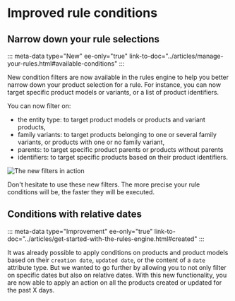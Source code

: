 # Improved rule conditions

## Narrow down your rule selections
::: meta-data type="New" ee-only="true" link-to-doc="../articles/manage-your-rules.html#available-conditions"
:::

New condition filters are now available in the rules engine to help you better narrow down your product selection for a rule. For instance, you can now target specific product models or variants, or a list of product identifiers.

You can now filter on:
- the entity type: to target product models or products and variant products,
- family variants: to target products belonging to one or several family variants, or products with one or no family variant,
- parents: to target specific product parents or products without parents
- identifiers: to target specific products based on their product identifiers.

![The new filters in action](../img/new-filters-for-rules-conditions.png)

Don't hesitate to use these new filters. The more precise your rule conditions will be, the faster they will be executed.

## Conditions with relative dates
::: meta-data type="Improvement" ee-only="true" link-to-doc="../articles/get-started-with-the-rules-engine.html#created"
:::

It was already possible to apply conditions on products and product models based on their `creation date`, `updated date`, or the content of a `date` attribute type. But we wanted to go further by allowing you to not only filter on specific dates but also on relative dates. With this new functionality, you are now able to apply an action on all the products created or updated for the past X days.

